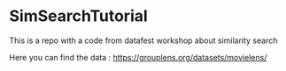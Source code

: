 # SimSearchTutorial
This is a repo with a code from datafest workshop about similarity search

Here you can find the data : https://grouplens.org/datasets/movielens/

